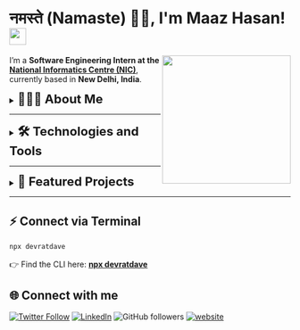 # नमस्ते (Namaste) 🙏🏻, I'm Maaz Hasan!  <img src="https://media.giphy.com/media/v1.Y2lkPTc5MGI3NjExdTRobGs1NDVkeGwxc2xmcXQxMGs2YWlneXdoNnBkeGdndHIzY3hmNCZlcD12MV9zdGlja2Vyc19zZWFyY2gmY3Q9cw/IdyAQJVN2kVPNUrojM/giphy.gif" width="30"/>

<img align='right' src="https://media.giphy.com/media/v1.Y2lkPTc5MGI3NjExazI0djRvbzU5ZTk0MHlmbWlidjEzcjd0ZzRlcW9kc3QxNGxoYTZ2MSZlcD12MV9zdGlja2Vyc19zZWFyY2gmY3Q9cw/Jqy5D7DFs0i5EPkWfV/giphy.gif" width="230"/>

I’m a **Software Engineering Intern at the [National Informatics Centre (NIC)](https://www.nic.gov.in/)**, currently based in **New Delhi, India**.  


<details>

<summary><b style="font-size:22px">👨🏻‍💻 About Me </b></summary> 
<br/>
<ul>
<li>🚀 I craft modern, scalable applications with <b>React</b>, <b>Next.js</b>, and <b>TypeScript</b> </li> 
<li>💡 I enjoy building practical ML systems <br>(computer vision, reinforcement learning)</br> and full-stack prototypes that make research usable.</li> 
<li>📊 Worked on <b>API design</b>, <b>system architecture</b>, and <b>ML workflows</b> (using libraries like scikit-learn)  </li>
<li>🌱 Currently exploring <b>Generative AI</b>, and <b>Agentic AI</b> </li> 
<li>🤝 Strong believer in <b>open-source collaboration</b> and building tools that solve real-world problems.</li> 

</ul>

<p>I believe in writing clean, efficient, and maintainable code — and I’m always excited to push the boundaries of what technology can achieve. </p>
</details>
 



---

<details>

<summary><b style="font-size:22px">🛠️ Technologies and Tools   </b></summary> 
<br/>
<p align="left">
  <a href="https://www.typescriptlang.org/" target="_blank"><img src="public/typescript.png" alt="TypeScript" width="40" height="40" /></a>
  <a href="https://reactjs.org/" target="_blank"><img src="public/react.png" alt="React" width="40" height="40"/></a>
  <a href="https://nextjs.org/" target="_blank"><img src="public/nextjs.png" alt="Next.js" width="40" height="40"/></a>
  <a href="https://developer.mozilla.org/docs/Web/JavaScript" target="_blank"><img src="public/javascript.png" alt="JavaScript" width="40" height="40"/></a>
  <a href="https://nodejs.org" target="_blank"><img src="public/nodejs.png" alt="Node.js" width="40" height="40"/></a>
  <a href="https://expressjs.com" target="_blank"><img src="public/expressjs.png" alt="Express.js" width="40" height="40"/></a>
  <a href="https://www.postgresql.org/" target="_blank"><img src="public/postgresql.png" alt="PostgreSQL" width="40" height="40"/></a>
  <a href="https://www.prisma.io/" target="_blank"><img src="public/prismaorm.png" alt="Prisma ORM" width="40" height="40"/></a>
  <a href="https://tailwindcss.com/" target="_blank"><img src="public/tailwindcss.png" alt="Tailwind CSS" width="40" height="40"/></a>
  <a href="https://www.mongodb.com/" target="_blank"><img src="public/mongodb.png" alt="MongoDB" width="40" height="40"/></a>
  <a href="https://www.python.org/" target="_blank"><img src="public/python.png" alt="Python" width="40" height="40"/></a>
  <a href="https://www.postman.com/" target="_blank"><img src="public/postman.png" alt="Postman" width="40" height="40"/></a>
  <a href="https://git-scm.com/" target="_blank"><img src="public/git.png" alt="Git" width="40" height="40"/></a>
  <a href="https://scikit-learn.org/stable/" target="_blank"><img src="public/scikit-learn.png" alt="scikit-learn" width="40" height="40"/></a>
  <a href="https://developer.mozilla.org/docs/Web/HTML" target="_blank"><img src="public/html5.png" alt="HTML5" width="40" height="40"/></a>
  <a href="https://developer.mozilla.org/docs/Web/CSS" target="_blank"><img src="public/css3.png" alt="CSS3" width="40" height="40"/></a>
  <a href="https://webpack.js.org/" target="_blank"><img src="public/webpack.png" alt="Webpack" width="40" height="40"/></a>
</p>
</details>

---

<details>

<summary><b style="font-size:22px">📌 Featured Projects</b></summary> 
<br/>

- 🔹 [**Networq**](https://github.com/devratdave/networq) | [🌐 Live Demo](https://networq-five.vercel.app/)  
   A **professional networking platform** built with **Next.js App Router, PostgreSQL, and Prisma**.  
   Features include authentication with **Clerk**, file uploads, server actions, caching, optimistic UI updates, and modern UI with **Tailwind + Shadcn UI**.  

- 🔹 [**ChatR**](https://github.com/devratdave/ChatR) | [🌐 Live Demo](https://chatr-f1yp.onrender.com/)  
   A **full-stack chat and video calling app** with real-time messaging, group/1-on-1 video calls, screen sharing, and JWT-based authentication.  
   Powered by **React, Express, MongoDB, TailwindCSS, Zustand, and Stream APIs**. Built for scalability with error handling and global state management.  

- 🔹 [**Portfolio Website**](https://portfolio-topaz-tau-21.vercel.app/)  
   My personal portfolio built with **Next.js** and **Tailwind CSS**, showcasing my projects, skills, and journey.  

</details>

---

## ⚡ Connect via Terminal  

```bash
npx devratdave
```
👉 Find the CLI here: **[npx devratdave](https://github.com/devratdave/business-card)**

## 🌐 Connect with me

[![Twitter Follow](https://img.shields.io/twitter/follow/misteranmol?label=Follow)](https://x.com/intent/follow?screen_name=dave_devrat)
[![Linkedln](https://img.shields.io/badge/LinkedIn-0077B5?style=flat-square&logo=linkedin&logoColor=white)](https://www.linkedin.com/in/devratdave/)
![GitHub followers](https://shields.io/github/followers/devratdave?label=Follow&style=social)
[![website](https://img.shields.io/badge/Portfolio-%23009688.svg?&style=flat-square&logo=Google-Chrome&logoColor=white&link=https://portfolio-topaz-tau-21.vercel.app/)](https://portfolio-topaz-tau-21.vercel.app/)

<!-- ![Devrat's GitHub stats](https://github-readme-stats.vercel.app/api?username=devratdave&show_icons=true&theme=radical) -->
